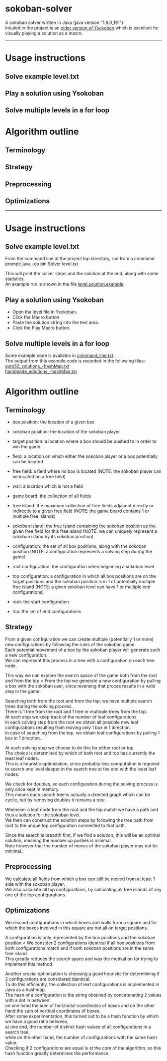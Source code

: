 # sokoban-solver

A sokoban solver written in Java (java version "1.8.0_191").\
Inluded in the project is an [older version of Ysokoban](http://ygp.orgfree.com/pgms/ysokoban_1_620.zip) which is excellent for visually playing a solution as a macro.

---
# Usage instructions
## Solve example level.txt
## Play a solution using Ysokoban
## Solve multiple levels in a for loop
# Algorithm outline
## Terminology
## Strategy
## Preprocessing
## Optimizations
---

# Usage instructions

## Solve example level.txt

From the command line at the project top directory, run from a command prompt:
    java -cp bin Solver level.txt

This will print the solver steps and the solution at the end, along with some statistics.\
An example run is shown in the file [level.solution.example](level.solution.example).

## Play a solution using Ysokoban

- Open the level file in Ysokoban.
- Click the Macro button.
- Paste the solution string into the text area.
- Click the Play Macro button.

## Solve multiple levels in a for loop

Some example code is available in [command_line.txt](command_line.txt).\
The output from this example code is recorded in the following files:\
[auto52_solutions_-hashMap.txt](auto52_solutions_-hashMap.txt)\
[handmade_solutions_-hashMap.txt](handmade_solutions_-hashMap.txt)

# Algorithm outline

## Terminology

- box position: the location of a given box
- sokoban position: the location of the sokoban player
- target position: a location where a box should be pushed to in order to win the game
- field: a location on which either the sokoban player or a box potentially can be located
- free field: a field where no box is located
(NOTE: the sokoban player can be located on a free field)
- wall: a location which is not a field

- game board: the collection of all fields
- free island: the maximum collection of free fields adjacent directly or indirectly to a given free field
(NOTE: the game board contains 1 or multiple free islands)
- sokoban island: the free island containing the sokoban position as the given free field for this free island
(NOTE: we can uniquely represent a sokoban island by its sokoban position)

- configuration: the set of all box positions, along with the sokoban position
(NOTE: a configuration represents a solving step during the game)
- root configuration: the configuration when beginning a sokoban level
- top configuration: a configuration in which all box positions are on the target positions and the sokoban position is in 1 of potentially multiple free island
(NOTE: a given sokoban level can have 1 or multiple end configurations)

- root: the start configuration
- top: the set of end configurations

## Strategy

From a given configuration we can create multiple (potentially 1 or none) new configurations by following the rules of the sokoban game.\
Each potential movement of a box by the sokoban player will generate such a new configuration.\
We can represent this process in a tree with a configuration on each tree node.

This way we can explore the search space of the game both from the root and from the top.<
From the top we generate a new configuration by pulling a box with the sokoban user, since reversing that proces results in a valid step in the game.

Searching both from the root and from the top, we have multiple search trees during the solving process.\
There is 1 tree from the root and 1 tree or multople trees from the top.\
At each step we keep track of the number of leaf configurations.\
In each solving step from the root we obtain all possible new leaf configurations resulting from moving only 1 box in 1 direction.\
In case of searching from the top, we obtain leaf configurations by pulling 1 box in 1 direction.

At each solving step we choose to do this for either root or top.\
The choice is determined by which of both root and top has currently the least leaf nodes.\
This is a heuristic optimization, since probably less computation is required to search one level deeper in the search tree at the end with the least leaf nodes.

We check for doubles, so each configuration during the solving process is only once kept in memory.\
This means each search tree is actually a directed graph which can be cyclic, but by removing doubles it remains a tree.

Whenever a leaf node from the root and the top match we have a path and thus a solution for the sokoban level.\
We then can construct the solution steps by following the tree path from root to the unque top configuration connected to that path.

Since the search is breadth first, if we find a solution, this will be an optimal solution, meaning the number op pushes is minimal.\
Note however that the number of moves of the sokoban player may not be minimal.

## Preprocessing

We calculate all fields from which a box can still be moved from at least 1 side with the sokoban player.\
We also calculate all top configurations, by calculating all free islands of any one of the top configurations.

## Optimizations

We discard configurations in which boxes and walls form a square and for which the boxes involved in this square are not all on target positions.

A configuration is only represented by the box positions and the sokoban position.<
We consider 2 configurations identical if all box positions from both configurations match and if both sokoban positions are in the same free island.\
This greatly reduces the search space and was the motivation for trying to implement this method.

Another crucial optimization is choosing a good heuristic for determlining if 2 configurations are considered identical.\
To do this efficiently, the collection of leaf configurations is implemented in Java as a hashmap.\
The hash of a configuration is the string obtained by concatenating 2 values with a dot in between:\
on one hand the sum of horizontal coordinates of boxes and on the other hand the sum of vertical coordinates of boxes.\
After some experimentation, this turned out to be a hash function by which we have a good ratio between,\
at one end, the number of distinct hash values of all configurations in a search tree,\
while on the other hand, the number of configurations with the same hash value.\
Checking if 2 configurations are equal is at the core of the algorithm, so this hash function greatly determines the performance.
